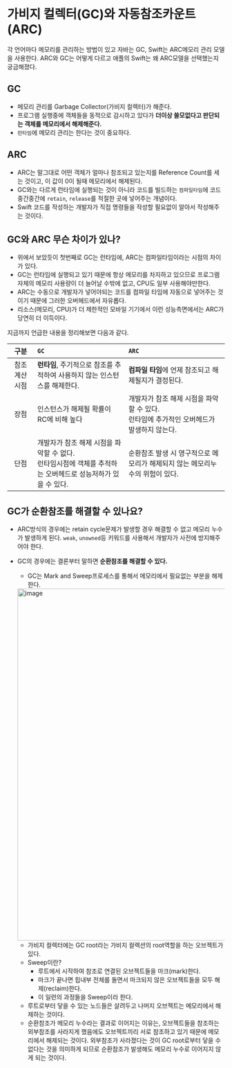 # 가비지 컬렉터(GC)와 자동참조카운트(ARC)

각 언어마다 메모리를 관리하는 방법이 있고 자바는 GC, Swift는 ARC메모리 관리 모델을 사용한다.
ARC와 GC는 어떻게 다르고 애플의 Swift는 왜 ARC모델을 선택했는지 궁금해졌다. 

## GC
- 메모리 관리를 Garbage Collector(가비지 컬렉터)가 해준다.
- 프로그램 실행중에 객체들을 동적으로 감시하고 있다가 **더이상 쓸모없다고 판단되는 객체를 메모리에서 해제해준다.**
- `런타임`에 메모리 관리는 한다는 것이 중요하다.

## ARC
- ARC는 말그대로 어떤 객체가 얼마나 참조되고 있는지를 Reference Count를 세는 것이고, 이 값이 0이 될때 메모리에서 해제된다.
- GC와는 다르게 런타임에 실행되는 것이 아니라 코드를 빌드하는 `컴파일타임`에 코드 중간중간에 `retain`, `release`를 적절한 곳에 넣어주는 개념이다.
- Swift 코드를 작성하는 개발자가 직접 명령들을 작성할 필요없이 알아서 작성해주는 것이다.

## GC와 ARC 무슨 차이가 있나?
- 위에서 보았듯이 첫번째로 GC는 런타임에, ARC는 컴파일타임이라는 시점의 차이가 있다.
- GC는 런타임에 실행되고 있기 때문에 항상 메모리를 차지하고 있으므로 프로그램 자체의 메모리 사용량이 더 늘어날 수밖에 없고, CPU도 일부 사용해야만한다.
- ARC는 수동으로 개발자가 넣어야되는 코드를 컴파일 타임에 자동으로 넣어주는 것이기 때문에 그러한 오버헤드에서 자유롭다.
- 리소스(메모리, CPU)가 더 제한적인 모바일 기기에서 이런 성능측면에서는 ARC가 당연히 더 이득이다.

지금까지 언급한 내용을 정리해보면 다음과 같다.

|구분|`GC`|`ARC`|
|:-:|:-|:-|
|참조 계산 시점|**런타임**, 주기적으로 참조를 추적하여 사용하지 않는 인스턴스를 해제한다.|**컴파일 타임**에 언제 참조되고 해제될지가 결정된다.|
|장점|인스턴스가 해제될 확률이 RC에 비해 높다|개발자가 참조 해제 시점을 파악할 수 있다.<br>런타임에 추가적인 오버헤드가 발생하지 않는다.|
|단점|개발자가 참조 해제 시점을 파악할 수 없다.<br>런타임시점에 객체를 추적하는 오버헤드로 성능저하가 있을 수 있다.|순환참조 발생 시 영구적으로 메모리가 해제되지 않는 메모리누수의 위험이 있다.|

## GC가 순환참조를 해결할 수 있나요?
- ARC방식의 경우에는 retain cycle문제가 발생할 경우 해결할 수 없고 메모리 누수가 발생하게 된다. `weak`, `unowned`등 키워드를 사용해서 개발자가 사전에 방지해주어야 한다.
- GC의 경우에는 결론부터 말하면 **순환참조를 해결할 수 있다.**
    - GC는 Mark and Sweep프로세스를 통해서 메모리에서 필요없는 부분을 해제한다.
    
    <img width="813" alt="image" src="https://user-images.githubusercontent.com/76734067/209575777-894e7c34-b7be-4dda-85ae-f68cd34a08d4.png">

    - 가비지 컬렉터에는 GC root라는 가비지 컬렉션의 root역할을 하는 오브젝트가 있다.
    - Sweep이란?
        - 루트에서 시작하여 참조로 연결된 오브젝트들을 마크(mark)한다.
        - 마크가 끝나면 힙내부 전체를 돌면서 마크되지 않은 오브젝트들을 모두 해제(reclaim)한다.
        - 이 일련의 과정들을 Sweep이라 한다.
    - 루트로부터 닿을 수 있는 노드들은 살려두고 나머지 오브젝트는 메모리에서 해제하는 것이다.
    - 순환참조가 메모리 누수라는 결과로 이어지는 이유는, 오브젝트들을 참조하는 외부참조를 사라지게 했음에도 오브젝트끼리 서로 참조하고 있기 때문에 메모리에서 해제되는 것이다. 외부참조가 사라졌다는 것이 GC root로부터 닿을 수 없다는 것을 의미하게 되므로 순환참조가 발생해도 메모리 누수로 이어지지 않게 되는 것이다.
